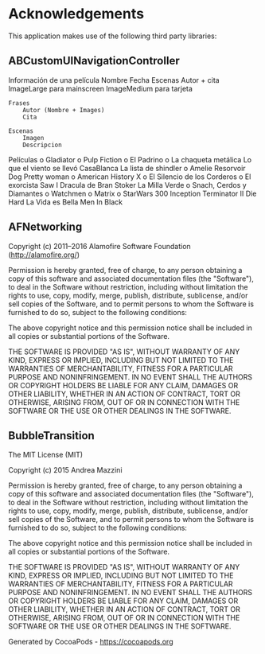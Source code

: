 # Acknowledgements
This application makes use of the following third party libraries:

## ABCustomUINavigationController

Información de una película
	Nombre
	Fecha
	Escenas
	Autor + cita
	ImageLarge para mainscreen
	ImageMedium para tarjeta

	Frases
		Autor (Nombre + Images)
		Cita

	Escenas
		Imagen
		Descripcion

Películas
o	Gladiator
o	Pulp Fiction
o	El Padrino
o	La chaqueta metálica
	Lo que el viento se llevó
	CasaBlanca
	La lista de shindler
o	Amelie
	Resorvoir Dog
	Pretty woman
o	American History X
o	El Silencio de los Corderos
o	El exorcista
	Saw I
	Dracula de Bran Stoker
	La Milla Verde
o	Snach, Cerdos y Diamantes
o	Watchmen
o	Matrix
o	StarWars
	300
	Inception
	Terminator II
	Die Hard
	La Vida es Bella
	Men In Black
	




## AFNetworking

Copyright (c) 2011–2016 Alamofire Software Foundation (http://alamofire.org/)

Permission is hereby granted, free of charge, to any person obtaining a copy
of this software and associated documentation files (the "Software"), to deal
in the Software without restriction, including without limitation the rights
to use, copy, modify, merge, publish, distribute, sublicense, and/or sell
copies of the Software, and to permit persons to whom the Software is
furnished to do so, subject to the following conditions:

The above copyright notice and this permission notice shall be included in
all copies or substantial portions of the Software.

THE SOFTWARE IS PROVIDED "AS IS", WITHOUT WARRANTY OF ANY KIND, EXPRESS OR
IMPLIED, INCLUDING BUT NOT LIMITED TO THE WARRANTIES OF MERCHANTABILITY,
FITNESS FOR A PARTICULAR PURPOSE AND NONINFRINGEMENT. IN NO EVENT SHALL THE
AUTHORS OR COPYRIGHT HOLDERS BE LIABLE FOR ANY CLAIM, DAMAGES OR OTHER
LIABILITY, WHETHER IN AN ACTION OF CONTRACT, TORT OR OTHERWISE, ARISING FROM,
OUT OF OR IN CONNECTION WITH THE SOFTWARE OR THE USE OR OTHER DEALINGS IN
THE SOFTWARE.


## BubbleTransition

The MIT License (MIT)

Copyright (c) 2015 Andrea Mazzini

Permission is hereby granted, free of charge, to any person obtaining a copy
of this software and associated documentation files (the "Software"), to deal
in the Software without restriction, including without limitation the rights
to use, copy, modify, merge, publish, distribute, sublicense, and/or sell
copies of the Software, and to permit persons to whom the Software is
furnished to do so, subject to the following conditions:

The above copyright notice and this permission notice shall be included in all
copies or substantial portions of the Software.

THE SOFTWARE IS PROVIDED "AS IS", WITHOUT WARRANTY OF ANY KIND, EXPRESS OR
IMPLIED, INCLUDING BUT NOT LIMITED TO THE WARRANTIES OF MERCHANTABILITY,
FITNESS FOR A PARTICULAR PURPOSE AND NONINFRINGEMENT. IN NO EVENT SHALL THE
AUTHORS OR COPYRIGHT HOLDERS BE LIABLE FOR ANY CLAIM, DAMAGES OR OTHER
LIABILITY, WHETHER IN AN ACTION OF CONTRACT, TORT OR OTHERWISE, ARISING FROM,
OUT OF OR IN CONNECTION WITH THE SOFTWARE OR THE USE OR OTHER DEALINGS IN THE
SOFTWARE.


Generated by CocoaPods - https://cocoapods.org
